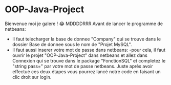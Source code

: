 # OOP-Java-Project

Bienvenue moi je galere ! 😂
MDDDDRRR
Avant de lancer le programme de netbeans:
- Il faut telecharger la base de donnee "Company" qui se trouve dans le dossier Base de donnee sous le nom de "Projet MySQL".
- Il faut aussi inserer votre mot de passe dans netbeans:
	-pour cela, il faut ouvrir le projet "OOP-Java-Project" dans netbeans et allez dans Connexion qui se trouve dans 
	le package "FonctionSQL" et completez le "string pass=" par votre mot de passe netbeans.
Juste après avoir effectué ces deux étapes vous pourrez lancé notre code  en faisant un clic droit sur login.

